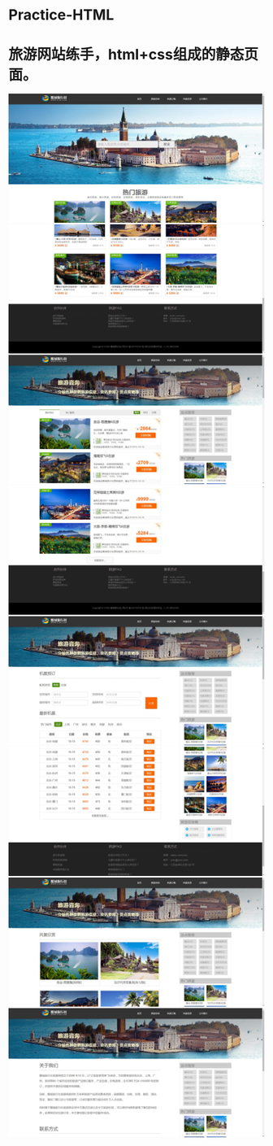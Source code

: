 # Practice-HTML

旅游网站练手，html+css组成的静态页面。
====

![](https://github.com/Hsii/Practice-HTML/raw/master/screenshots/1.jpg)  
![](https://github.com/Hsii/Practice-HTML/raw/master/screenshots/2.jpg)  
![](https://github.com/Hsii/Practice-HTML/raw/master/screenshots/3.jpg)
![](https://github.com/Hsii/Practice-HTML/raw/master/screenshots/4.jpg)
![](https://github.com/Hsii/Practice-HTML/raw/master/screenshots/5.jpg)
![](https://github.com/Hsii/Practice-HTML/raw/master/screenshots/6.jpg)
![](https://github.com/Hsii/Practice-HTML/raw/master/screenshots/7.jpg)
![](https://github.com/Hsii/Practice-HTML/raw/master/screenshots/8.jpg)
